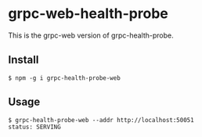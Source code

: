 # grpc-web-health-probe

This is the grpc-web version of grpc-health-probe.

## Install

```
$ npm -g i grpc-health-probe-web
```

## Usage

```
$ grpc-health-probe-web --addr http://localhost:50051
status: SERVING
```
